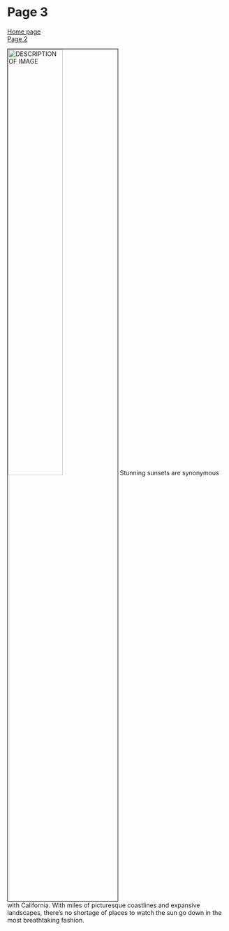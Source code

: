<h1>Page 3</h1>
<p>
  <a href="index.html">Home page</a> <br>
  <a href="page3.html">Page 2</a>
</p>

<p>
<img class="imgLeft" style="width:50%; border: 1px solid black;"
src="https://www.discoverlosangeles.com/sites/default/files/styles/hero/public/images/2019-01/Hermosa%20Beach%20Pier%20sunset.jpg?itok=9x82CPJg" alt="DESCRIPTION OF IMAGE" >
Stunning sunsets are synonymous with California. With miles of picturesque coastlines and expansive landscapes, there’s no shortage of places to watch the sun go down in the most breathtaking fashion.
</p>

